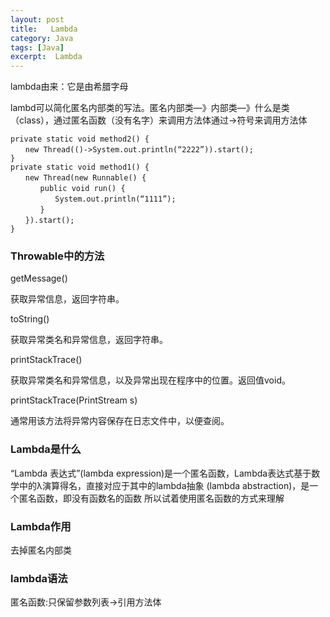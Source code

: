 ```yaml
---
layout: post
title:   Lambda
category: Java
tags: [Java]
excerpt:  Lambda
---
```



lambda由来：它是由希腊字母 

lambd可以简化匿名内部类的写法。匿名内部类—》内部类—》什么是类（class），通过匿名函数（没有名字）来调用方法体通过->符号来调用方法体


	private static void method2() { 
	　　new Thread(()->System.out.println(“2222”)).start(); 
	} 
	private static void method1() { 
	　　new Thread(new Runnable() { 
	　　　　public void run() { 
	　　　　　　System.out.println(“1111”); 
	　　　　} 
	　　}).start(); 
	}

 

### Throwable中的方法  ###

getMessage() 

获取异常信息，返回字符串。 

toString() 

获取异常类名和异常信息，返回字符串。 

printStackTrace() 

获取异常类名和异常信息，以及异常出现在程序中的位置。返回值void。
 
printStackTrace(PrintStream s) 

通常用该方法将异常内容保存在日志文件中，以便查阅。 

### Lambda是什么  ###

“Lambda 表达式”(lambda expression)是一个匿名函数，Lambda表达式基于数学中的λ演算得名，直接对应于其中的lambda抽象 (lambda abstraction)，是一个匿名函数，即没有函数名的函数 所以试着使用匿名函数的方式来理解 

### Lambda作用  ###

去掉匿名内部类

### lambda语法  ###

匿名函数:只保留参数列表->引用方法体